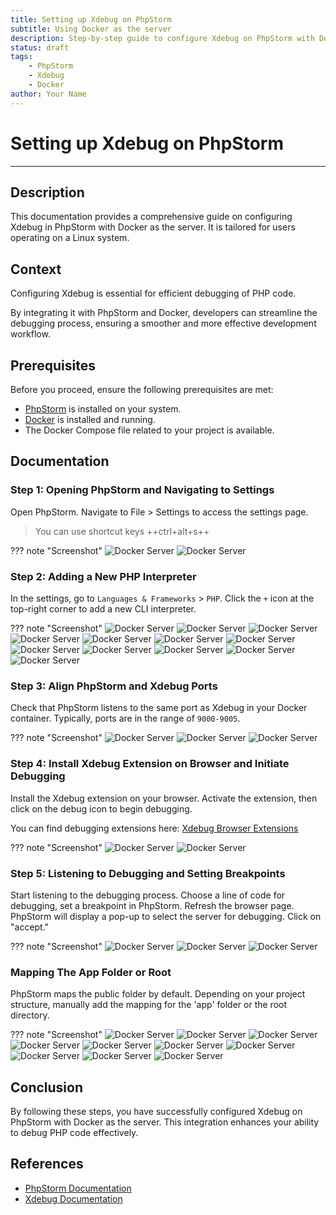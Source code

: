 ```yaml
---
title: Setting up Xdebug on PhpStorm
subtitle: Using Docker as the server
description: Step-by-step guide to configure Xdebug on PhpStorm with Docker as the server on a Linux system.
status: draft
tags:
    - PhpStorm
    - Xdebug
    - Docker
author: Your Name
---
```


# Setting up Xdebug on PhpStorm

---

## Description
This documentation provides a comprehensive guide on configuring Xdebug in PhpStorm with Docker as the server. It is tailored for users operating on a Linux system.

## Context
Configuring Xdebug is essential for efficient debugging of PHP code.

By integrating it with PhpStorm and Docker, developers can streamline the debugging process, ensuring a smoother and more effective development workflow.

## Prerequisites
Before you proceed, ensure the following prerequisites are met:

- [PhpStorm](https://www.jetbrains.com/fr-fr/phpstorm/) is installed on your system.
- [Docker](https://www.docker.com/) is installed and running.
- The Docker Compose file related to your project is available.

## Documentation

### Step 1: Opening PhpStorm and Navigating to Settings
Open PhpStorm. Navigate to File > Settings to access the settings page. 
> You can use shortcut keys ++ctrl+alt+s++

??? note "Screenshot"
    ![Docker Server](images/Configuration_de_XDEBUG_1.png)
    ![Docker Server](images/Configuration_de_XDEBUG_2.png)

### Step 2: Adding a New PHP Interpreter
In the settings, go to `Languages & Frameworks` > `PHP`. Click the `+` icon at the top-right corner to add a new CLI interpreter.

??? note "Screenshot"
    ![Docker Server](images/Configuration_de_XDEBUG_3.png)
    ![Docker Server](images/Configuration_de_XDEBUG_4.png)
    ![Docker Server](images/Configuration_de_XDEBUG_5.png)
    ![Docker Server](images/Configuration_de_XDEBUG_6.png)
    ![Docker Server](images/Configuration_de_XDEBUG_7.png)
    ![Docker Server](images/Configuration_de_XDEBUG_8.png)
    ![Docker Server](images/Configuration_de_XDEBUG_9.png)
    ![Docker Server](images/Configuration_de_XDEBUG_10.png)
    ![Docker Server](images/Configuration_de_XDEBUG_11.png)
    ![Docker Server](images/Configuration_de_XDEBUG_12.png)
    ![Docker Server](images/Configuration_de_XDEBUG_13.png)
    ![Docker Server](images/Configuration_de_XDEBUG_14.png)

### Step 3: Align PhpStorm and Xdebug Ports
Check that PhpStorm listens to the same port as Xdebug in your Docker container. Typically, ports are in the range of `9000-9005`.

??? note "Screenshot"
    ![Docker Server](images/Configuration_de_XDEBUG_15.png)
    ![Docker Server](images/Configuration_de_XDEBUG_16.png)
    ![Docker Server](images/Configuration_de_XDEBUG_17.png)

### Step 4: Install Xdebug Extension on Browser and Initiate Debugging
Install the Xdebug extension on your browser. Activate the extension, then click on the debug icon to begin debugging.

You can find debugging extensions here: [Xdebug Browser Extensions](https://www.jetbrains.com/help/phpstorm/browser-debugging-extensions.html)

??? note "Screenshot"
    ![Docker Server](images/Configuration_de_XDEBUG_18.png)
    ![Docker Server](images/Configuration_de_XDEBUG_19.png)

### Step 5: Listening to Debugging and Setting Breakpoints
Start listening to the debugging process. Choose a line of code for debugging, set a breakpoint in PhpStorm. Refresh the browser page. PhpStorm will display a pop-up to select the server for debugging. Click on "accept."

??? note "Screenshot"
    ![Docker Server](images/Configuration_de_XDEBUG_20.png) 
    ![Docker Server](images/Configuration_de_XDEBUG_21.png) 
    ![Docker Server](images/Configuration_de_XDEBUG_22.png) 

### Mapping The App Folder or Root
PhpStorm maps the public folder by default. Depending on your project structure, manually add the mapping for the 'app' folder or the root directory.

??? note "Screenshot"
    ![Docker Server](images/Configuration_de_XDEBUG_23.png) 
    ![Docker Server](images/Configuration_de_XDEBUG_24.png) 
    ![Docker Server](images/Configuration_de_XDEBUG_25.png) 
    ![Docker Server](images/Configuration_de_XDEBUG_26.png) 
    ![Docker Server](images/Configuration_de_XDEBUG_27.png) 
    ![Docker Server](images/Configuration_de_XDEBUG_28.png) 
    ![Docker Server](images/Configuration_de_XDEBUG_29.png) 
    ![Docker Server](images/Configuration_de_XDEBUG_30.png) 
    ![Docker Server](images/Configuration_de_XDEBUG_31.png) 
    ![Docker Server](images/Configuration_de_XDEBUG_32.png) 


## Conclusion
By following these steps, you have successfully configured Xdebug on PhpStorm with Docker as the server. This integration enhances your ability to debug PHP code effectively.

## References
- [PhpStorm Documentation](https://www.jetbrains.com/help/phpstorm/configuring-xdebug.html)
- [Xdebug Documentation](https://xdebug.org/docs/)